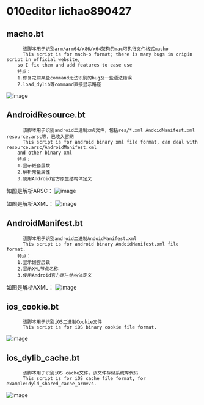 # 010editor  lichao890427

## macho.bt
		  该脚本用于识别arm/arm64/x86/x64架构的mac可执行文件格式macho
		  This script is for mach-o format; there is many bugs in origin script in official website,
		so I fix them and add features to ease use
		特点：
		1.修复之前某些command无法识别的bug及一些语法错误
		2.load_dylib等command直接显示路径
![image](https://github.com/lichao890427/010editor_script/blob/master/screenshots/macho_ext.png)

## AndroidResource.bt
		  该脚本用于识别android二进制xml文件，包括res/*.xml AndoidManifest.xml resource.arsc等，已收入官网
		  This script is for android binary xml file format, can deal with resource.arsc/AndroidManifest.xml
		and other binary xml
		特点：
		1.显示嵌套层数
		2.解析常量属性
		3.使用Android官方原生结构体定义

如图是解析ARSC：
![image](https://github.com/lichao890427/010editor_script/blob/master/screenshots/arsc.png)

如图是解析AXML：
![image](https://github.com/lichao890427/010editor_script/blob/master/screenshots/axml.png)

## AndroidManifest.bt
		  该脚本用于识别android二进制AndoidManifest.xml
		  This script is for android binary AndoidManifest.xml file format.
		特点：
		1.显示嵌套层数
		2.显示XML节点名称
		3.使用Android官方原生结构体定义

如图是解析AXML：
![image](https://github.com/lichao890427/010editor_script/blob/master/screenshots/axml2.png)

## ios_cookie.bt
		  该脚本用于识别iOS二进制Cookie文件
		  This script is for iOS binary cookie file format.
![image](https://github.com/lichao890427/010editor_script/blob/master/screenshots/ios_binary_cookie.png)

## ios_dylib_cache.bt
		  该脚本用于识别iOS cache文件，该文件存储系统库代码
		  This script is for iOS cache file format, for example:dyld_shared_cache_armv7s.
![image](https://github.com/lichao890427/010editor_script/blob/master/screenshots/ios_cache.png)

